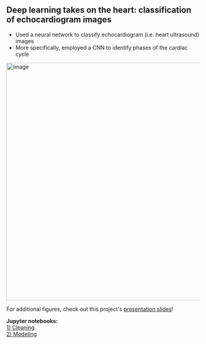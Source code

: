 ## Deep learning takes on the heart: classification of echocardiogram images 

- Used a neural network to classify echocardiogram (i.e. heart ultrasound) images 
- More specifically, employed a CNN to identify phases of the cardiac cycle 


<img width="619" alt="image" src="https://user-images.githubusercontent.com/79233614/142086781-373d006c-b791-4411-b2f8-6b00c3e73389.png">


For additional figures, check out this project's [presentation slides](deep_learn_echo.pdf)!  


**Jupyter notebooks:**  
[1) Cleaning](1_deep_learn_echo_cleaning.ipynb)  
[2) Modeling](2_deep_learn_echo_modeling.ipynb) 
